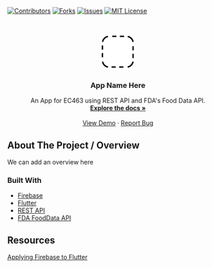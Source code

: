 <!-- Project Shields -->
[![Contributors][contributors-shield]][contributors-url]
[![Forks][forks-shield]][forks-url]
[![Issues][issues-shield]][issues-url]
[![MIT License][license-shield]][license-url]

<!-- Project Logo + Table of Contents -->
<br />
<p align="center">
  <a href="https://github.com/jasoninirio/Software-Miniproject">
    <img src="images/logo.png" alt="Logo" width="80" height="80">
  </a>

  <h3 align="center">App Name Here</h3>

  <p align="center">
    An App for EC463 using REST API and FDA's Food Data API.
    <br />
    <a href="https://github.com/jasoninirio/Software-Miniproject"><strong>Explore the docs »</strong></a>
    <br />
    <br />
    <a href="https://github.com/jasoninirio/Software-Miniproject">View Demo</a>
    ·
    <a href="https://github.com/jasoninirio/Software-Miniproject/issues">Report Bug</a>
  </p>
</p>

## About The Project / Overview
We can add an overview here

### Built With

* [Firebase](https://firebase.google.com/)
* [Flutter](https://flutter.dev/)
* [REST API](https://restfulapi.net/)
* [FDA FoodData API](https://fdc.nal.usda.gov/api-guide.html)

## Resources
[Applying Firebase to Flutter](https://firebase.google.com/docs/flutter/setup?platform=ios)

<!-- Refernece Link -->
[contributors-shield]: https://img.shields.io/github/contributors/jasoninirio/repo.svg?style=for-the-badge
[contributors-url]: https://github.com/jasoninirio/Software-Miniproject/graphs/contributors
[forks-shield]: https://img.shields.io/github/forks/jasoninirio/repo.svg?style=for-the-badge
[forks-url]: https://github.com/jasoninirio/Software-Miniproject/network/members
[stars-shield]: https://img.shields.io/github/stars/jasoninirio/repo.svg?style=for-the-badge
[stars-url]: https://github.com/jasoninirio/Software-Miniproject/stargazers
[issues-shield]: https://img.shields.io/github/issues/jasoninirio/repo.svg?style=for-the-badge
[issues-url]: https://github.com/jasoninirio/Software-Miniproject/issues
[license-shield]: https://img.shields.io/github/license/jasoninirio/repo.svg?style=for-the-badge
[license-url]: https://github.com/jasoninirio/Software-Miniproject/blob/master/LICENSE.txt
[linkedin-shield]: https://img.shields.io/badge/-LinkedIn-black.svg?style=for-the-badge&logo=linkedin&colorB=555
[linkedin-url]: https://linkedin.com/in/jasoninirio